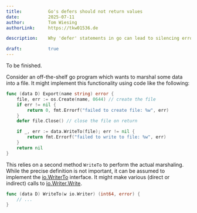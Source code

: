 ```yaml
---
title:          Go's defers should not return values
date:           2025-07-11
author:         Tom Wiesing 
authorLink:     https://tkw01536.de

description:    Why 'defer' statements in go can lead to silencing errors.

draft:          true
---
```


To be finished. 

Consider an off-the-shelf go program which wants to marshal some data into a file.
It might implement this functionality using code like the following:

```go
func (data D) Export(name string) error {
    file, err := os.Create(name, 0644) // create the file
    if err != nil {
        return 0, fmt.Errorf("failed to create file: %w", err)
    }
    defer file.Close() // close the file on return

    if _, err := data.WriteTo(file); err != nil {
        return fmt.Errorf("failed to write to file: %w", err)
    }
    return nil
}
```

This relies on a second method `WriteTo` to perform the actual marshaling.
While the precise definition is not important, it can be assumed to implement the [io.WriterTo](https://pkg.go.dev/io#WriterTo) interface.
It might make various (direct or indirect) calls to [io.Writer.Write](https://pkg.go.dev/io#Writer).

```go
func (data D) WriteTo(w io.Writer) (int64, error) {
    // ...
}
```

<!-- Next: what is the problem here? -->